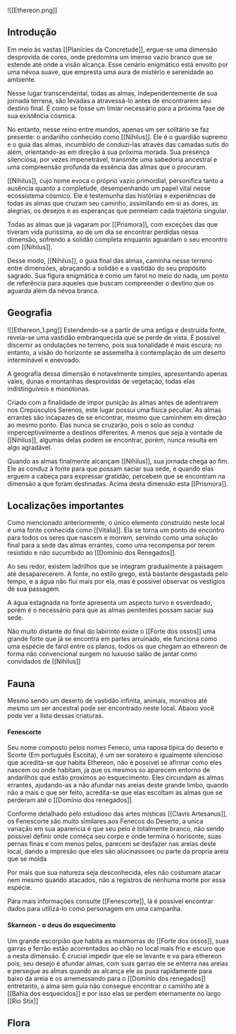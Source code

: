 ![[Ethereon.png]]
## Introdução
Em meio às vastas [[Planícies da Concretude]], ergue-se uma dimensão desprovida de cores, onde predomina um imenso vazio branco que se estende até onde a visão alcança. Esse cenário enigmático está envolto por uma névoa suave, que empresta uma aura de mistério e serenidade ao ambiente. 

Nesse lugar transcendental, todas as almas, independentemente de sua jornada terrena, são levadas a atravessá-lo antes de encontrarem seu destino final. É como se fosse um limiar necessário para a próxima fase de sua existência cósmica. 

No entanto, nesse reino entre mundos, apenas um ser solitário se faz presente: o andarilho conhecido como [[Nihilus]]. Ele é o guardião supremo e o guia das almas, incumbido de conduzi-las através das camadas sutis do além, orientando-as em direção à sua próxima morada. Sua presença silenciosa, por vezes impenetrável, transmite uma sabedoria ancestral e uma compreensão profunda da essência das almas que o procuram.

[[Nihilus]], cujo nome evoca o próprio vazio primordial, personifica tanto a ausência quanto a completude, desempenhando um papel vital nesse ecossistema cósmico. Ele é testemunha das histórias e experiências de todas as almas que cruzam seu caminho, assimilando em si as dores, as alegrias, os desejos e as esperanças que permeiam cada trajetória singular.

Todas as almas que já vagaram por [[Prismora]], com exceções das que tiveram vida puríssima, ao de um dia se encontrar perdidas nessa dimensão, sofrendo a solidão completa enquanto aguardam o seu encontro com [[Nihilus]].

Desse modo, [[Nihilus]], o guia final das almas, caminha nesse terreno entre dimensões, abraçando a solidão e a vastidão do seu propósito sagrado. Sua figura enigmática é como um farol no meio do nada, um ponto de referência para aqueles que buscam compreender o destino que os aguarda além da névoa branca.

## Geografia
![[Ethereon_1.png]]
Estendendo-se a partir de uma antiga e destruída fonte, revela-se uma vastidão embranquecida que se perde de vista. É possível discernir as ondulações no terreno, pois sua tonalidade é mais escura; no entanto, a visão do horizonte se assemelha à contemplação de um deserto interminável e enevoado.

A geografia dessa dimensão é notavelmente simples, apresentando apenas vales, dunas e montanhas desprovidas de vegetação, todas elas indistinguíveis e monótonas.

Criado com a finalidade de impor punição às almas antes de adentrarem nos Crepúsculos Serenos, este lugar possui uma física peculiar. As almas errantes são incapazes de se encontrar, mesmo que caminhem em direção ao mesmo ponto. Elas nunca se cruzarão, pois o solo as conduz imperceptivelmente a destinos diferentes. A menos que seja a vontade de [[Nihilus]], algumas delas podem se encontrar, porém, nunca resulta em algo agradável.

Quando as almas finalmente alcançam [[Nihilus]], sua jornada chega ao fim. Ele as conduz à fonte para que possam saciar sua sede, e quando elas erguem a cabeça para expressar gratidão, percebem que se encontram na dimensão a que foram destinadas. Acima desta dimensão esta [[Prismora]].

## Localizações importantes
Como mencionado anteriormente, o único elemento construído neste local é uma fonte conhecida como [[Vitália]]. Ela se torna um ponto de encontro para todos os seres que nascem e morrem, servindo como uma solução final para a sede das almas errantes, como uma recompensa por terem resistido e não sucumbido ao [[Domínio dos Renegados]].

Ao seu redor, existem ladrilhos que se integram gradualmente à paisagem até desaparecerem. A fonte, no estilo grego, está bastante desgastada pelo tempo, e a água não flui mais por ela, mas é possível observar os vestígios de sua passagem.

A água estagnada na fonte apresenta um aspecto turvo e esverdeado, porém é o necessário para que as almas penitentes possam saciar sua sede.

Não muito distante do final do labirinto existe o [[Forte dos ossos]] uma grande forte que já se encontra em partes arruinado, ele funciona como uma espécie de farol entre os planos, todos os que chegam ao ethereon de forma não convencional surgem no luxuoso salão de jantar como convidados de [[Nihilus]]
## Fauna
Mesmo sendo um deserto de vastidão infinita, animais, monstros até mesmo um ser ancestral pode ser encontrado neste local. Abaixo você pode ver a lista dessas criaturas.

#### Fenescorte
Seu nome composto pelos nomes Feneco, uma raposa tipica do deserto e Scorte (Em português Escolta), é um ser sorateiro e igualmente silencioso que acredita-se que habita Ethereon, não é possivel se afirmar como eles nascem ou onde habitam, ja que os mesmos so aparecem entorno de andarilhos que estão proximos ao esquecimento.
Eles circundam as almas errantes, ajudando-as a não afundar nas areias deste grande limbo, quando não a mais o que ser feito, acredita-se que elas escoltam as almas que se perderam até o [[Domínio dos renegados]].

Conforme detalhado pelo estudioso das artes místicas [[Clavis Artesanus]], os Fenescorte são muito similares aos Fenecos do Deserto, a unica variação em sua aparencia é que seu pelo é totalmente branco, não sendo possivel definir onde começa seu corpo e onde termina o horisonte, suas pernas finas e com menos pelos, parecem se desfazer nas areias deste local, dando a impresão que eles são alucinassoes ou parte da propria areia que se molda

Por mais que sua natureza seja desconhecida, eles não costumam atacar nem mesmo quando atacados, não a registros de nenhuma morte por essa espécie.

Para mais informações consulte [[Fenescorte]], lá é possível encontrar dados para utilizá-lo como personagem em uma campanha.

#### Skarneon - o deus do esquecimento

Um grande escorpião que habita as masmorras do [[Forte dos ossos]], suas garras e ferrão estão acorrentados ao chão no local mais frio e escuro que a nesta dimensão.
É crucial impedir que ele se levante e va para ethereon pois, seu desejo é afundar almas, com suas garras ele se enterra nas areias e persegue as almas quando as alcança ele as puxa rapidamente para baixo da areia e os arremessando para o [[Domínio dos renegados]] entretanto, a alma sem guia não consegue encontrar o caminho até a [[Bahia dos esquecidos]] e por isso elas se perdem eternamente no largo [[Rio Stix]]
## Flora